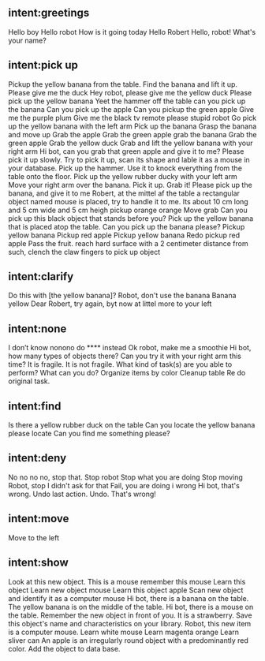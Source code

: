 ## intent:greetings
Hello boy
Hello robot
How is it going today
Hello Robert
Hello, robot! What's your name?

## intent:pick up
Pickup the yellow banana from the table.
Find the banana and lift it up.
Please give me the duck
Hey robot, please give me the yellow duck
Please pick up the yellow banana
Yeet the hammer off the table
can you pick up the banana
Can you pick up the apple
Can you pickup the green apple
Give me the purple plum
Give me the black tv remote please stupid robot
Go pick up the yellow banana with the left arm
Pick up the banana
Grasp the banana and move up
Grab the apple
Grab the green apple
grab the banana
Grab the green apple
Grab the yellow duck
Grab and lift the yellow banana with your right arm
Hi bot, can you grab that green apple and give it to me?
Please pick it up slowly.
Try to pick it up, scan its shape and lable it as a mouse in your database.
Pick up the hammer.
Use it to knock everything from the table onto the floor.
Pick up the yellow rubber ducky with your left arm
Move your right arm over the banana.
Pick it up.
Grab it!
Please pick up the banana, and give it to me
Robert, at the mittel af the table a rectangular object named mouse is placed, try to handle it to me. Its about 10 cm long and 5 cm wide and 5 cm heigh
pickup orange orange
Move
grab
Can you pick up this black object that stands before you?
Pick up the yellow banana that is placed atop the table.
Can you pick up the banana please?
Pickup yellow banana
Pickup red apple
Pickup yellow banana
Redo pickup red apple
Pass the fruit.
reach hard surface with a 2 centimeter distance from such, clench the claw fingers to pick up object

## intent:clarify
Do this with [the yellow banana]?
Robot, don't use the banana
Banana yellow
Dear Robert, try again, byt now at littel more to your left

## intent:none
I don’t know
nonono do **** instead
Ok robot, make me a smoothie
Hi bot, how many types of objects there?
Can you try it with your right arm this time?
It is fragile.
It is not fragile.
What kind of task(s) are you able to perform?
What can you do?
Organize items by color
Cleanup table
Re do original task. 	

## intent:find
Is there a yellow rubber duck on the table
Can you locate the yellow banana please
locate
Can you find me something please?

## intent:deny
No no no no, stop that.
Stop robot
Stop what you are doing
Stop moving
Robot, stop
I didn't ask for that
Fail, you are doing i wrong
Hi bot, that's wrong.
Undo last action.
Undo.
That's wrong!

## intent:move
Move to the left

## intent:show
Look at this new object.
This is a mouse
remember this mouse
Learn this object
Learn new object mouse
Learn this object apple
Scan new object and identify it as a computer mouse
Hi bot, there is a banana on the table.
The yellow banana is on the middle of the table.
Hi bot, there is a mouse on the table.
Remember the new object in front of you.
It is a strawberry.
Save this object's name and characteristics on your library.
Robot, this new item is a computer mouse.
Learn white mouse
Learn magenta orange
Learn sliver can
An apple is an irregularly round object with  a predominantly red color.
Add the object to data base.
